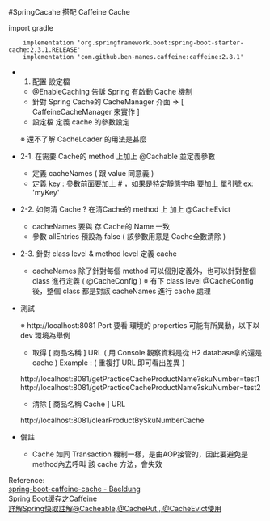 #SpringCacahe 搭配 Caffeine Cache

import gradle

```
	implementation 'org.springframework.boot:spring-boot-starter-cache:2.3.1.RELEASE'
	implementation 'com.github.ben-manes.caffeine:caffeine:2.8.1'

```

- 1. 配置 設定檔

	- @EnableCaching 告訴 Spring 有啟動 Cache 機制
	- 針對 Spring Cache的 CacheManager 介面  => [ CaffeineCacheManager 來實作 ]
	- 設定檔 定義 cache 的參數設定
	
	※  還不了解 CacheLoader 的用法是甚麼
	
- 2-1. 在需要 Cache的 method 上加上 @Cachable 並定義參數

	- 定義 cacheNames ( 跟 value 同意義 )
	- 定義 key : 參數前面要加上 # ，如果是特定靜態字串 要加上 單引號 ex: 'myKey'

- 2-2. 如何清 Cache ? 在清Cache的 method 上 加上 @CacheEvict

	- cacheNames 要與 存 Cache的 Name 一致
	- 參數 allEntries 預設為 false ( 該參數用意是 Cache全數清除 )

- 2-3. 針對 class level & method level 定義 cache
	
	- cacheNames 除了針對每個 method 可以個別定義外，也可以針對整個 class 進行定義 ( @CacheConfig )
	※  有下 class level @CacheConfig 後，整個 class 都是對該 cacheNames 進行 cache 處理
	

- 測試

	※ http://localhost:8081 Port 要看 環境的 properties 可能有所異動，以下以 dev 環境為舉例
	
	- 取得 [ 商品名稱  ] URL ( 用 Console 觀察資料是從 H2 database拿的還是 cache )
	Example : ( 重複打 URL 即可看出差異 )
	
	http://localhost:8081/getPracticeCacheProductName?skuNumber=test1
	http://localhost:8081/getPracticeCacheProductName?skuNumber=test2
	
	- 清除  [ 商品名稱 Cache ] URL
	
	http://localhost:8081/clearProductBySkuNumberCache 
	
- 備註

	- Cache 如同 Transaction 機制一樣，是由AOP接管的，因此要避免是 method內去呼叫 該 cache 方法，會失效	

Reference: <br>
[spring-boot-caffeine-cache - Baeldung](https://www.baeldung.com/spring-boot-caffeine-cache) <br>
[Spring Boot缓存之Caffeine](http://zhuhengwei.com/2018/12/01/Spring%20Boot%E7%BC%93%E5%AD%98%E4%B9%8BCaffeine/)<br>
[詳解Spring快取註解@Cacheable,@CachePut , @CacheEvict使用](https://codertw.com/%E7%A8%8B%E5%BC%8F%E8%AA%9E%E8%A8%80/309384/)<br>